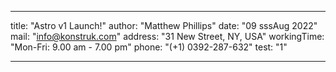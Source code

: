 ---

title: "Astro v1 Launch!"
author: "Matthew Phillips"
date: "09 sssAug 2022"
mail: "info@konstruk.com"
address: "31 New Street, NY, USA"
workingTime: "Mon-Fri: 9.00 am - 7.00 pm"
phone: "(+1) 0392-287-632"
test: "1"

---